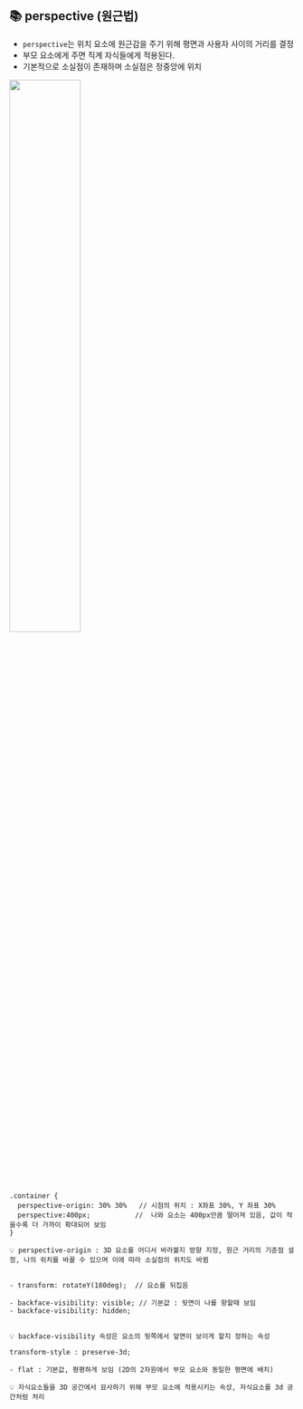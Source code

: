 ## 📚  perspective (원근법)

- ```perspective```는 위치 요소에 원근감을 주기 위해 평면과 사용자 사이의 거리를 결정
- 부모 요소에게 주면 직계 자식들에게 적용된다.
- 기본적으로 소실점이 존재하며 소실점은 정중앙에 위치

<image src="https://user-images.githubusercontent.com/112460430/191278627-eed17e53-41ab-4176-9c8f-0d70da234c38.png" width="50%">

```
.container {
  perspective-origin: 30% 30%   // 시점의 위치 : X좌표 30%, Y 좌표 30% 
  perspective:400px;           //  나와 요소는 400px만큼 떨어져 있음, 값이 적을수록 더 가까이 확대되어 보임
}

💡 perspective-origin : 3D 요소를 어디서 바라볼지 방향 지정, 원근 거리의 기준점 설정, 나의 위치를 바꿀 수 있으며 이에 따라 소실점의 위치도 바뀜 
```

	
```

- transform: rotateY(180deg);  // 요소를 뒤집음
	
- backface-visibility: visible; // 기본값 : 뒷면이 나를 향할때 보임
- backface-visibility: hidden;

	
💡 backface-visibility 속성은 요소의 뒷쪽에서 앞면이 보이게 할지 정하는 속성 
```

	
```
transform-style : preserve-3d;

- flat : 기본값, 평평하게 보임 (2D의 2차원에서 부모 요소와 동일한 평면에 배치)

💡 자식요소들을 3D 공간에서 묘사하기 위해 부모 요소에 적용시키는 속성, 자식요소를 3d 공간처럼 처리
```
